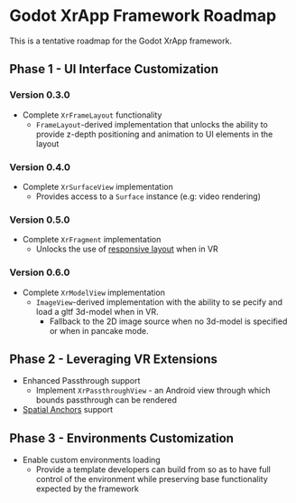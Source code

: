 # Godot XrApp Framework Roadmap

This is a tentative roadmap for the Godot XrApp framework.

## Phase 1 - UI Interface Customization

### Version 0.3.0
- Complete `XrFrameLayout` functionality
    - `FrameLayout`-derived implementation that unlocks the ability to provide z-depth positioning
      and animation to UI elements in the layout

### Version 0.4.0
- Complete `XrSurfaceView` implementation
    - Provides access to a `Surface` instance (e.g: video rendering)

### Version 0.5.0
- Complete `XrFragment` implementation
    - Unlocks the use of [responsive layout](https://developer.android.com/guide/topics/large-screens/migrate-to-responsive-layouts) when in VR

### Version 0.6.0
- Complete `XrModelView` implementation
    - `ImageView`-derived implementation with the ability to se pecify and load a gltf 3d-model
      when in VR.
        - Fallback to the 2D image source when no 3d-model is specified or when in pancake mode.

## Phase 2 - Leveraging VR Extensions
- Enhanced Passthrough support
    - Implement `XrPassthroughView` - an Android view through which bounds passthrough can be
      rendered
- [Spatial Anchors](https://developer.oculus.com/experimental/spatial-anchors-overview/) support

## Phase 3 - Environments Customization
- Enable custom environments loading
    - Provide a template developers can build from so as to have full control of the environment
      while preserving base functionality expected by the framework
